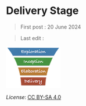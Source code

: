 # Delivery Stage

> First post : 20 June 2024

> Last edit : 


[<img src="/images/leanupLogo s.png" alt="drawing" class="center" width="150"/>](/Stages/overview.md)

*License*: [CC BY-SA 4.0](https://creativecommons.org/licenses/by-sa/4.0/deed.en)
